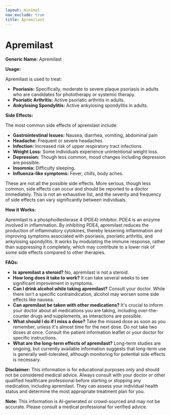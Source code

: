 ```yaml
---
layout: minimal
nav_exclude: true
title: Apremilast
---
```


# Apremilast

**Generic Name:** Apremilast

**Usage:**

Apremilast is used to treat:

* **Psoriasis:** Specifically, moderate to severe plaque psoriasis in adults who are candidates for phototherapy or systemic therapy.
* **Psoriatic Arthritis:**  Active psoriatic arthritis in adults.
* **Ankylosing Spondylitis:** Active ankylosing spondylitis in adults.


**Side Effects:**

The most common side effects of apremilast include:

* **Gastrointestinal Issues:** Nausea, diarrhea, vomiting, abdominal pain
* **Headache:**  Frequent or severe headaches
* **Infection:** Increased risk of upper respiratory tract infections
* **Weight Loss:**  Some individuals experience unintentional weight loss.
* **Depression:** Though less common, mood changes including depression are possible.
* **Insomnia:** Difficulty sleeping.
* **Influenza-like symptoms:**  Fever, chills, body aches.

These are not all the possible side effects.  More serious, though less common, side effects can occur and should be reported to a doctor immediately.  This is not an exhaustive list, and the severity and frequency of side effects can vary significantly between individuals.


**How it Works:**

Apremilast is a phosphodiesterase 4 (PDE4) inhibitor.  PDE4 is an enzyme involved in inflammation. By inhibiting PDE4, apremilast reduces the production of inflammatory cytokines, thereby lessening inflammation and improving symptoms associated with psoriasis, psoriatic arthritis, and ankylosing spondylitis.  It works by modulating the immune response, rather than suppressing it completely, which may contribute to a lower risk of some side effects compared to other therapies.


**FAQs:**

* **Is apremilast a steroid?** No, apremilast is not a steroid.
* **How long does it take to work?**  It can take several weeks to see significant improvement in symptoms.
* **Can I drink alcohol while taking apremilast?**  Consult your doctor.  While there isn't a specific contraindication, alcohol may worsen some side effects like nausea.
* **Can apremilast be taken with other medications?**  It's crucial to inform your doctor about all medications you are taking, including over-the-counter drugs and supplements, as interactions are possible.
* **What should I do if I miss a dose?** Take the missed dose as soon as you remember, unless it's almost time for the next dose. Do not take two doses at once.  Consult the patient information leaflet or your doctor for specific instructions.
* **What are the long-term effects of apremilast?** Long-term studies are ongoing, but currently available information suggests that long-term use is generally well-tolerated, although monitoring for potential side effects is necessary.

**Disclaimer:** This information is for educational purposes only and should not be considered medical advice.  Always consult with your doctor or other qualified healthcare professional before starting or stopping any medication, including apremilast. They can assess your individual health status and determine the most appropriate treatment plan for you.


**Note:** This information is AI-generated or crowd-sourced and may not be accurate. Please consult a medical professional for verified advice.